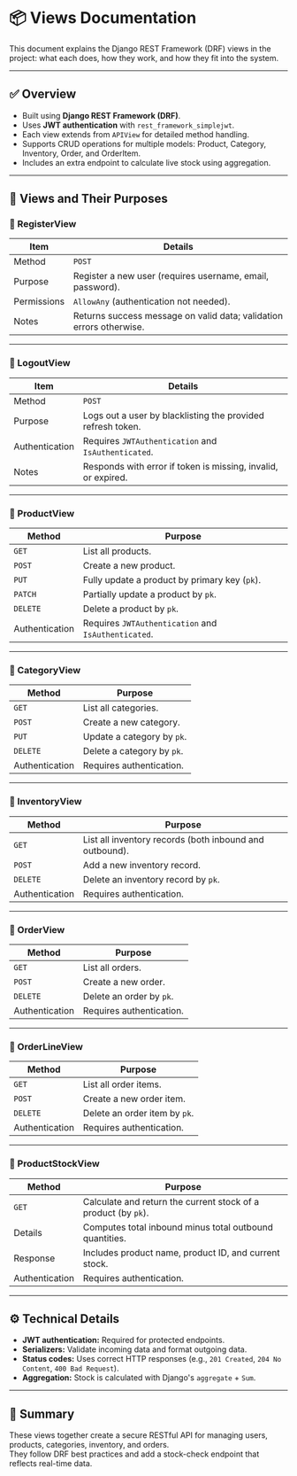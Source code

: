 # 📦 Views Documentation

This document explains the Django REST Framework (DRF) views in the project: what each does, how they work, and how they fit into the system.

---

## ✅ Overview
- Built using **Django REST Framework (DRF)**.
- Uses **JWT authentication** with `rest_framework_simplejwt`.
- Each view extends from `APIView` for detailed method handling.
- Supports CRUD operations for multiple models: Product, Category, Inventory, Order, and OrderItem.
- Includes an extra endpoint to calculate live stock using aggregation.

---

## 🧩 Views and Their Purposes

### 🔹 RegisterView
| Item | Details |
|-----|--------|
| Method | `POST` |
| Purpose | Register a new user (requires username, email, password). |
| Permissions | `AllowAny` (authentication not needed). |
| Notes | Returns success message on valid data; validation errors otherwise. |

---

### 🔹 LogoutView
| Item | Details |
|-----|--------|
| Method | `POST` |
| Purpose | Logs out a user by blacklisting the provided refresh token. |
| Authentication | Requires `JWTAuthentication` and `IsAuthenticated`. |
| Notes | Responds with error if token is missing, invalid, or expired. |

---

### 🔹 ProductView
| Method | Purpose |
|------|--------|
| `GET` | List all products. |
| `POST` | Create a new product. |
| `PUT` | Fully update a product by primary key (`pk`). |
| `PATCH` | Partially update a product by `pk`. |
| `DELETE` | Delete a product by `pk`. |
| Authentication | Requires `JWTAuthentication` and `IsAuthenticated`. |

---

### 🔹 CategoryView
| Method | Purpose |
|------|--------|
| `GET` | List all categories. |
| `POST` | Create a new category. |
| `PUT` | Update a category by `pk`. |
| `DELETE` | Delete a category by `pk`. |
| Authentication | Requires authentication. |

---

### 🔹 InventoryView
| Method | Purpose |
|------|--------|
| `GET` | List all inventory records (both inbound and outbound). |
| `POST` | Add a new inventory record. |
| `DELETE` | Delete an inventory record by `pk`. |
| Authentication | Requires authentication. |

---

### 🔹 OrderView
| Method | Purpose |
|------|--------|
| `GET` | List all orders. |
| `POST` | Create a new order. |
| `DELETE` | Delete an order by `pk`. |
| Authentication | Requires authentication. |

---

### 🔹 OrderLineView
| Method | Purpose |
|------|--------|
| `GET` | List all order items. |
| `POST` | Create a new order item. |
| `DELETE` | Delete an order item by `pk`. |
| Authentication | Requires authentication. |

---

### 🔹 ProductStockView
| Method | Purpose |
|------|--------|
| `GET` | Calculate and return the current stock of a product (by `pk`). |
| Details | Computes total inbound minus total outbound quantities. |
| Response | Includes product name, product ID, and current stock. |
| Authentication | Requires authentication. |

---

## ⚙️ Technical Details
- **JWT authentication:** Required for protected endpoints.
- **Serializers:** Validate incoming data and format outgoing data.
- **Status codes:** Uses correct HTTP responses (e.g., `201 Created`, `204 No Content`, `400 Bad Request`).
- **Aggregation:** Stock is calculated with Django's `aggregate` + `Sum`.

---

## 📌 Summary
These views together create a secure RESTful API for managing users, products, categories, inventory, and orders.  
They follow DRF best practices and add a stock-check endpoint that reflects real-time data.

